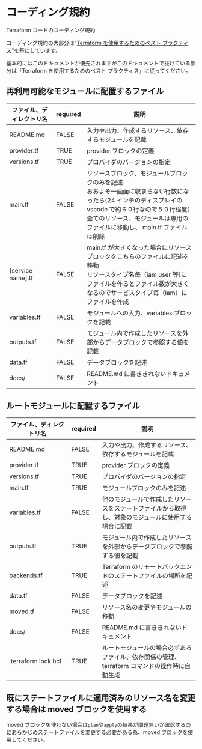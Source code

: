 # コーディング規約

Terraform コードのコーディング規約

コーディング規約の大部分は"[Terraform を使用するためのベスト プラクティス](https://cloud.google.com/docs/terraform/best-practices-for-terraform)"を基にしています。

基本的にはこのドキュメントが優先されますがこのドキュメントで抜けている部分は「Terraform を使用するためのベスト プラクティス」に従ってください。

## 再利用可能なモジュールに配置するファイル

| ファイル、ディレクトリ名 | required | 説明                                                                                                                                                                                                                                 |
| ------------------------ | -------- | ------------------------------------------------------------------------------------------------------------------------------------------------------------------------------------------------------------------------------------ |
| README.md                | FALSE    | 入力や出力、作成するリソース、依存するモジュールを記載                                                                                                                                                                               |
| provider.tf              | TRUE     | provider ブロックの定義                                                                                                                                                                                                              |
| versions.tf              | TRUE     | プロバイダのバージョンの指定                                                                                                                                                                                                         |
| main.tf                  | FALSE    | リソースブロック、モジュールブロックのみを記述</br>おおよそ一画面に収まらない行数になったら(24 インチのディスプレイの vscode で約６０行なので５０行程度）全てのリソース、モジュールは専用のファイルに移動し、 main.tf ファイルは削除 |
| [service name].tf        | FALSE    | main.tf が大きくなった場合にリソースブロックをこちらのファイルに記述を移動</br>リソースタイプ名毎（iam user 等)にファイルを作るとファイル数が大きくなるのでサービスタイプ毎（Iam）にファイルを作成                                   |
| variables.tf             | FALSE    | モジュールへの入力、variables ブロックを記載                                                                                                                                                                                         |
| outputs.tf               | FALSE    | モジュール内で作成したリソースを外部からデータブロックで参照する値を記載                                                                                                                                                             |
| data.tf                  | FALSE    | データブロックを記述                                                                                                                                                                                                                 |
| docs/                    | FALSE    | README.md に書ききれないドキュメント                                                                                                                                                                                                 |

## ルートモジュールに配置するファイル

| ファイル、ディレクトリ名 | required | 説明                                                                                               |
| ------------------------ | -------- | -------------------------------------------------------------------------------------------------- |
| README.md                | FALSE    | 入力や出力、作成するリソース、依存するモジュールを記載                                             |
| provider.tf              | TRUE     | provider ブロックの定義                                                                            |
| versions.tf              | TRUE     | プロバイダのバージョンの指定                                                                       |
| main.tf                  | TRUE     | モジュールブロックのみを記述                                                                       |
| variables.tf             | FALSE    | 他のモジュールで作成したリソースをステートファイルから取得し、対象のモジュールに使用する場合に記載 |
| outputs.tf               | TRUE     | モジュール内で作成したリソースを外部からデータブロックで参照する値を記載                           |
| backends.tf              | TRUE     | Terraform のリモートバックエンドのステートファイルの場所を記述                                     |
| data.tf                  | FALSE    | データブロックを記述                                                                               |
| moved.tf                 | FALSE    | リソース名の変更やモジュールの移動                                                                 |
| docs/                    | FALSE    | README.md に書ききれないドキュメント                                                               |
| .terraform.lock.hcl      | TRUE     | ルートモジュールの場合必ずあるファイル、依存関係の管理、terraform コマンドの操作時に自動生成       |

## 既にステートファイルに適用済みのリソース名を変更する場合は moved ブロックを使用する

moved ブロックを使わない場合は`plan`や`apply`の結果が問題無いか確認するのにあらかじめステートファイルを変更する必要がある為、moved ブロックを使用してください。
